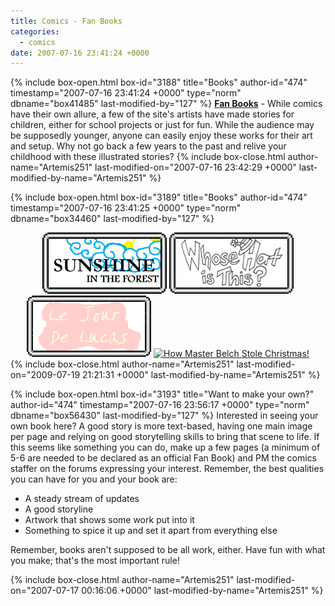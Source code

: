 ```yaml
---
title: Comics - Fan Books
categories:
  - comics
date: 2007-07-16 23:41:24 +0000
---
```

{% include box-open.html box-id="3188" title="Books" author-id="474" timestamp="2007-07-16 23:41:24 +0000" type="norm" dbname="box41485" last-modified-by="127" %}
<b><u>Fan Books</u></b> - While comics have their own allure, a few of the site's artists have made stories for children, either for school projects or just for fun.  While the audience may be supposedly younger, anyone can easily enjoy these works for their art and setup.  Why not go back a few years to the past and relive your childhood with these illustrated stories?
{% include box-close.html author-name="Artemis251" last-modified-on="2007-07-16 23:42:29 +0000" last-modified-by-name="Artemis251" %}

{% include box-open.html box-id="3189" title="Books" author-id="474" timestamp="2007-07-16 23:41:25 +0000" type="norm" dbname="box34460" last-modified-by="127" %}
<center>
<a href="sunshine/index.php"><img src="sunshine/sunshinebutton.gif" alt="Sunshine in the Forest" border="0" /></a>
<a href="whohat/index.php"><img src="whohat/whohatbutton.gif" alt="Whose Hat is This?" border="0" /></a>
<a href="jourlucas/index.php"><img src="jourlucas/jourlucasbutton.gif" alt="Le Jour de Lucas" border="0" /></a>
<a href="http://starmen.net/holiday08/entries/belch/index.html"><img src="http://starmen.net/comics/books/belchmasbutton.gif" alt="How Master Belch Stole Christmas!" border="0" /></a>
</center>
{% include box-close.html author-name="Artemis251" last-modified-on="2009-07-19 21:21:31 +0000" last-modified-by-name="Artemis251" %}

{% include box-open.html box-id="3193" title="Want to make your own?" author-id="474" timestamp="2007-07-16 23:56:17 +0000" type="norm" dbname="box56430" last-modified-by="127" %}
Interested in seeing your own book here?  A good story is more text-based, having one main image per page and relying on good storytelling skills to bring that scene to life.  If this seems like something you can do, make up a few pages (a minimum of 5-6 are needed to be declared as an official Fan Book) and PM the comics staffer on the forums expressing your interest.  Remember, the best qualities you can have for you and your book are:

<ul><li>A steady stream of updates</li>
<li>A good storyline</li>
<li>Artwork that shows some work put into it</li>
<li>Something to spice it up and set it apart from everything else</li></ul>

Remember, books aren't supposed to be all work, either.  Have fun with what you make; that's the most important rule!

{% include box-close.html author-name="Artemis251" last-modified-on="2007-07-17 00:16:06 +0000" last-modified-by-name="Artemis251" %}
